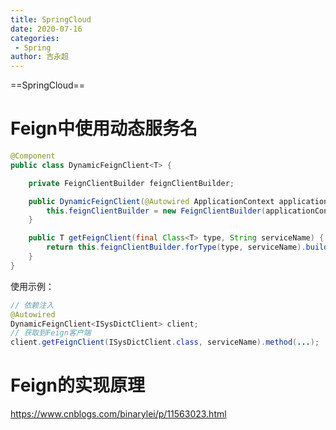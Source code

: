 ```yaml
---
title: SpringCloud
date: 2020-07-16
categories:
 - Spring
author: 吉永超
---
```


==SpringCloud==
<!-- more -->
# Feign中使用动态服务名

```java
@Component
public class DynamicFeignClient<T> {

    private FeignClientBuilder feignClientBuilder;

    public DynamicFeignClient(@Autowired ApplicationContext applicationContext) {
        this.feignClientBuilder = new FeignClientBuilder(applicationContext);
    }

    public T getFeignClient(final Class<T> type, String serviceName) {
        return this.feignClientBuilder.forType(type, serviceName).build();
    }
}
```

使用示例：

```java
// 依赖注入
@Autowired
DynamicFeignClient<ISysDictClient> client;
// 获取到Feign客户端
client.getFeignClient(ISysDictClient.class, serviceName).method(...);
```

# Feign的实现原理

https://www.cnblogs.com/binarylei/p/11563023.html

